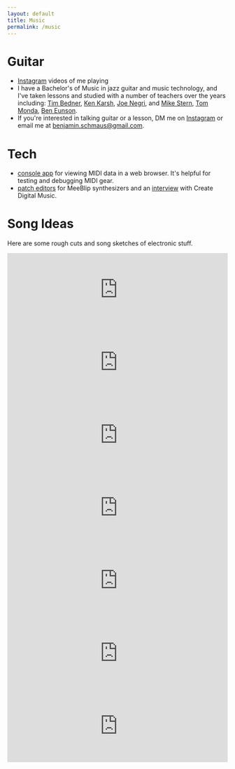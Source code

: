```yaml
---
layout: default
title: Music
permalink: /music
---
```


# Guitar

* [Instagram](https://www.instagram.com/schmaus6/) videos of me playing
* I have a Bachelor's of Music in jazz guitar and music technology, and I've taken lessons and studied with a number of teachers over the years including: [Tim Bedner](https://timbedner.com/), [Ken Karsh](http://kenkarshguitar.com/about/), [Joe Negri](https://en.wikipedia.org/wiki/Joe_Negri), and [Mike Stern](https://en.wikipedia.org/wiki/Mike_Stern), [Tom Monda](https://www.premierguitar.com/authors/837-tom-monda), [Ben Eunson](https://www.beneunson.com/).
* If you're interested in talking guitar or a lesson, DM me on [Instagram](https://www.instagram.com/schmaus6) or email me at benjamin.schmaus@gmail.com.

# Tech

* [console app](/web-midi-console) for viewing MIDI data in a web browser. It's helpful for testing and debugging MIDI gear.
* [patch editors](https://editor.meeblip.com) for MeeBlip synthesizers and an [interview](https://cdm.link/2017/03/web-browser-now-makes-meeblip-synth-powerful-free/) with Create Digital Music.

# Song Ideas

<p>Here are some rough cuts and song sketches of electronic stuff.</p>

<div>
<div><iframe src="https://w.soundcloud.com/player/?url=https%3A//api.soundcloud.com/tracks/218161383&amp;color=ff5500&amp;auto_play=false&amp;hide_related=false&amp;show_comments=true&amp;show_user=true&amp;show_reposts=false" width="100%" height="166" frameborder="no" scrolling="no"></iframe></div>
<div><iframe src="https://w.soundcloud.com/player/?url=https%3A//api.soundcloud.com/tracks/190880243&amp;color=ff5500&amp;auto_play=false&amp;hide_related=false&amp;show_comments=true&amp;show_user=true&amp;show_reposts=false" width="100%" height="166" frameborder="no" scrolling="no"></iframe></div>
<div><iframe src="https://w.soundcloud.com/player/?url=https%3A//api.soundcloud.com/tracks/180049166&amp;color=ff5500&amp;auto_play=false&amp;hide_related=false&amp;show_comments=true&amp;show_user=true&amp;show_reposts=false" width="100%" height="166" frameborder="no" scrolling="no"></iframe></div>
<div><iframe src="https://w.soundcloud.com/player/?url=https%3A//api.soundcloud.com/tracks/174353836&amp;color=ff5500&amp;auto_play=false&amp;hide_related=false&amp;show_comments=true&amp;show_user=true&amp;show_reposts=false" width="100%" height="166" frameborder="no" scrolling="no"></iframe></div>
<div><iframe src="https://w.soundcloud.com/player/?url=https%3A//api.soundcloud.com/tracks/166446588&amp;color=ff5500&amp;auto_play=false&amp;hide_related=false&amp;show_comments=true&amp;show_user=true&amp;show_reposts=false" width="100%" height="166" frameborder="no" scrolling="no"></iframe></div>
<div><iframe src="https://w.soundcloud.com/player/?url=https%3A//api.soundcloud.com/tracks/255336634&amp;color=ff5500&amp;auto_play=false&amp;hide_related=false&amp;show_comments=true&amp;show_user=true&amp;show_reposts=false" width="100%" height="166" frameborder="no" scrolling="no"></iframe></div>
<div><iframe src="https://w.soundcloud.com/player/?url=https%3A//api.soundcloud.com/tracks/172903047&amp;color=ff5500&amp;auto_play=false&amp;hide_related=false&amp;show_comments=true&amp;show_user=true&amp;show_reposts=false" width="100%" height="166" frameborder="no" scrolling="no"></iframe></div>
</div>

